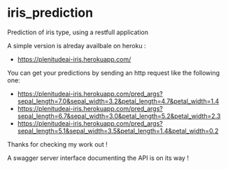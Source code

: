 # iris_prediction
Prediction of iris type, using a restfull application

A simple version is alreday availbale on heroku :
 - https://plenitudeai-iris.herokuapp.com/

You can get your predictions by sending an http request like the following one:
- https://plenitudeai-iris.herokuapp.com/pred_args?sepal_length=7.0&sepal_width=3.2&petal_length=4.7&petal_width=1.4
- https://plenitudeai-iris.herokuapp.com/pred_args?sepal_length=6.7&sepal_width=3.0&petal_length=5.2&petal_width=2.3
- https://plenitudeai-iris.herokuapp.com/pred_args?sepal_length=5.1&sepal_width=3.5&petal_length=1.4&petal_width=0.2

Thanks for checking my work out !

A swagger server interface documenting the API is on its way !
